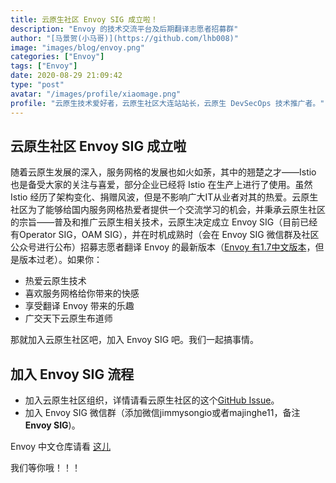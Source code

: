 ```yaml
---
title: 云原生社区 Envoy SIG 成立啦！
description: "Envoy 的技术交流平台及后期翻译志愿者招募群"
author: "[马景贺(小马哥)](https://github.com/lhb008)"
image: "images/blog/envoy.png"
categories: ["Envoy"]
tags: ["Envoy"]
date: 2020-08-29 21:09:42
type: "post"
avatar: "/images/profile/xiaomage.png"
profile: "云原生技术爱好者，云原生社区大连站站长，云原生 DevSecOps 技术推广者。"
---
```


## 云原生社区 Envoy SIG 成立啦
随着云原生发展的深入，服务网格的发展也如火如荼，其中的翘楚之才——Istio 也是备受大家的关注与喜爱，部分企业已经将 Istio 在生产上进行了使用。虽然 Istio 经历了架构变化、捐赠风波，但是不影响广大IT从业者对其的热爱。云原生社区为了能够给国内服务网格热爱者提供一个交流学习的机会，并秉承云原生社区的宗旨——普及和推广云原生相关技术，云原生决定成立 Envoy SIG（目前已经有Operator SIG，OAM SIG），并在时机成熟时（会在 Envoy SIG 微信群及社区公众号进行公布）招募志愿者翻译 Envoy 的最新版本（[Envoy 有1.7中文版本](https://www.servicemesher.com/envoy/)，但是版本过老）。如果你：

* 热爱云原生技术
* 喜欢服务网格给你带来的快感
* 享受翻译 Envoy 带来的乐趣
* 广交天下云原生布道师

那就加入云原生社区吧，加入 Envoy SIG 吧。我们一起搞事情。

## 加入 Envoy SIG 流程

* 加入云原生社区组织，详情请看云原生社区的这个[GitHub Issue](https://github.com/cloudnativeto/community/issues/44)。
* 加入 Envoy SIG 微信群（添加微信jimmysongio或者majinghe11，备注**Envoy SIG**)。

Envoy 中文仓库请看 [这儿](https://github.com/cloudnativeto/envoy)

我们等你哦！！！

